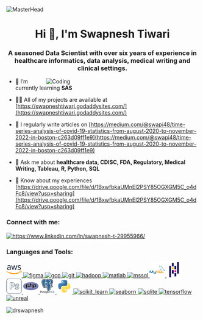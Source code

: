![MasterHead](https://media.licdn.com/dms/image/C4D12AQESj72-s5gEKg/article-cover_image-shrink_423_752/0/1626753867110?e=1698883200&v=beta&t=58E6AL13nXDMiVpLHEn5aNMkxHeRmEMErDThukcnuQk)
<h1 align="center">Hi 👋, I'm Swapnesh Tiwari</h1>
<h3 align="center">A seasoned Data Scientist with over six years of experience in healthcare informatics, data analysis, medical writing and clinical settings.</h3>

<img align="right" alt="Coding" width="400" src= "https://digitalcreativemind.com/wp-content/uploads/2021/06/Analytics_amp_Data_Science.gif">

- 🌱 I’m currently learning **SAS**

- 👨‍💻 All of my projects are available at [https://swapneshtiwari.godaddysites.com/](https://swapneshtiwari.godaddysites.com/)

- 📝 I regularly write articles on [https://medium.com/@swapi48/time-series-analysis-of-covid-19-statistics-from-august-2020-to-november-2022-in-boston-c263d09ff1e9](https://medium.com/@swapi48/time-series-analysis-of-covid-19-statistics-from-august-2020-to-november-2022-in-boston-c263d09ff1e9)

- 💬 Ask me about **healthcare data, CDISC, FDA, Regulatory, Medical Writing, Tableau, R, Python, SQL**

- 📄 Know about my experiences [https://drive.google.com/file/d/1BxwfbkaUMnEl2PSY85OGXGM5C_o4dFc8/view?usp=sharing](https://drive.google.com/file/d/1BxwfbkaUMnEl2PSY85OGXGM5C_o4dFc8/view?usp=sharing)

<h3 align="left">Connect with me:</h3>
<p align="left">
<a href="https://www.linkedin.com/in/swapnesh-tiwari-m-d-29955966/" target="blank"><img align="center" src="https://raw.githubusercontent.com/rahuldkjain/github-profile-readme-generator/master/src/images/icons/Social/linked-in-alt.svg" alt="https://www.linkedin.com/in/swapnesh-t-29955966/" height="30" width="40" /></a>
</p>

<h3 align="left">Languages and Tools:</h3>
<p align="left"> <a href="https://aws.amazon.com" target="_blank" rel="noreferrer"> <img src="https://raw.githubusercontent.com/devicons/devicon/master/icons/amazonwebservices/amazonwebservices-original-wordmark.svg" alt="aws" width="40" height="40"/> </a> <a href="https://www.figma.com/" target="_blank" rel="noreferrer"> <img src="https://www.vectorlogo.zone/logos/figma/figma-icon.svg" alt="figma" width="40" height="40"/> </a> <a href="https://cloud.google.com" target="_blank" rel="noreferrer"> <img src="https://www.vectorlogo.zone/logos/google_cloud/google_cloud-icon.svg" alt="gcp" width="40" height="40"/> </a> <a href="https://git-scm.com/" target="_blank" rel="noreferrer"> <img src="https://www.vectorlogo.zone/logos/git-scm/git-scm-icon.svg" alt="git" width="40" height="40"/> </a> <a href="https://hadoop.apache.org/" target="_blank" rel="noreferrer"> <img src="https://www.vectorlogo.zone/logos/apache_hadoop/apache_hadoop-icon.svg" alt="hadoop" width="40" height="40"/> </a> <a href="https://www.mathworks.com/" target="_blank" rel="noreferrer"> <img src="https://upload.wikimedia.org/wikipedia/commons/2/21/Matlab_Logo.png" alt="matlab" width="40" height="40"/> </a> <a href="https://www.microsoft.com/en-us/sql-server" target="_blank" rel="noreferrer"> <img src="https://www.svgrepo.com/show/303229/microsoft-sql-server-logo.svg" alt="mssql" width="40" height="40"/> </a> <a href="https://www.mysql.com/" target="_blank" rel="noreferrer"> <img src="https://raw.githubusercontent.com/devicons/devicon/master/icons/mysql/mysql-original-wordmark.svg" alt="mysql" width="40" height="40"/> </a> <a href="https://pandas.pydata.org/" target="_blank" rel="noreferrer"> <img src="https://raw.githubusercontent.com/devicons/devicon/2ae2a900d2f041da66e950e4d48052658d850630/icons/pandas/pandas-original.svg" alt="pandas" width="40" height="40"/> </a> <a href="https://www.photoshop.com/en" target="_blank" rel="noreferrer"> <img src="https://raw.githubusercontent.com/devicons/devicon/master/icons/photoshop/photoshop-line.svg" alt="photoshop" width="40" height="40"/> </a> <a href="https://www.php.net" target="_blank" rel="noreferrer"> <img src="https://raw.githubusercontent.com/devicons/devicon/master/icons/php/php-original.svg" alt="php" width="40" height="40"/> </a> <a href="https://www.postgresql.org" target="_blank" rel="noreferrer"> <img src="https://raw.githubusercontent.com/devicons/devicon/master/icons/postgresql/postgresql-original-wordmark.svg" alt="postgresql" width="40" height="40"/> </a> <a href="https://www.python.org" target="_blank" rel="noreferrer"> <img src="https://raw.githubusercontent.com/devicons/devicon/master/icons/python/python-original.svg" alt="python" width="40" height="40"/> </a> <a href="https://scikit-learn.org/" target="_blank" rel="noreferrer"> <img src="https://upload.wikimedia.org/wikipedia/commons/0/05/Scikit_learn_logo_small.svg" alt="scikit_learn" width="40" height="40"/> </a> <a href="https://seaborn.pydata.org/" target="_blank" rel="noreferrer"> <img src="https://seaborn.pydata.org/_images/logo-mark-lightbg.svg" alt="seaborn" width="40" height="40"/> </a> <a href="https://www.sqlite.org/" target="_blank" rel="noreferrer"> <img src="https://www.vectorlogo.zone/logos/sqlite/sqlite-icon.svg" alt="sqlite" width="40" height="40"/> </a> <a href="https://www.tensorflow.org" target="_blank" rel="noreferrer"> <img src="https://www.vectorlogo.zone/logos/tensorflow/tensorflow-icon.svg" alt="tensorflow" width="40" height="40"/> </a> <a href="https://unrealengine.com/" target="_blank" rel="noreferrer"> <img src="https://raw.githubusercontent.com/kenangundogan/fontisto/036b7eca71aab1bef8e6a0518f7329f13ed62f6b/icons/svg/brand/unreal-engine.svg" alt="unreal" width="40" height="40"/> </a> </p>

<p><img align="center" src="https://github-readme-stats.vercel.app/api/top-langs?username=drswapnesh&show_icons=true&locale=en&layout=compact" alt="drswapnesh" /></p>
